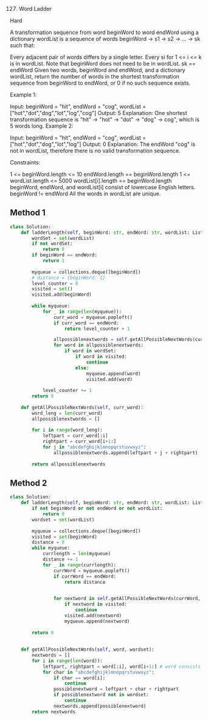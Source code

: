 127. Word Ladder
    
Hard

A transformation sequence from word beginWord to word endWord using a dictionary wordList is a sequence of words beginWord -> s1 -> s2 -> ... -> sk such that:

Every adjacent pair of words differs by a single letter.
Every si for 1 <= i <= k is in wordList. Note that beginWord does not need to be in wordList.
sk == endWord
Given two words, beginWord and endWord, and a dictionary wordList, return the number of words in the shortest transformation sequence from beginWord to endWord, or 0 if no such sequence exists.

 

Example 1:

Input: beginWord = "hit", endWord = "cog", wordList = ["hot","dot","dog","lot","log","cog"]
Output: 5
Explanation: One shortest transformation sequence is "hit" -> "hot" -> "dot" -> "dog" -> cog", which is 5 words long.
Example 2:

Input: beginWord = "hit", endWord = "cog", wordList = ["hot","dot","dog","lot","log"]
Output: 0
Explanation: The endWord "cog" is not in wordList, therefore there is no valid transformation sequence.
 

Constraints:

1 <= beginWord.length <= 10
endWord.length == beginWord.length
1 <= wordList.length <= 5000
wordList[i].length == beginWord.length
beginWord, endWord, and wordList[i] consist of lowercase English letters.
beginWord != endWord
All the words in wordList are unique.
## Method 1
```py
class Solution:
    def ladderLength(self, beginWord: str, endWord: str, wordList: List[str]) -> int:
        wordSet = set(wordList) 
        if not wordSet:
            return 0
        if beginWord == endWord:
            return 1
        
        myqueue = collections.deque([beginWord])
        # distance = {beginWord: 1}
        level_counter = 0
        visited = set()
        visited.add(beginWord)
        
        while myqueue:
            for _ in range(len(myqueue)):
                curr_word = myqueue.popleft()
                if curr_word == endWord:
                    return level_counter + 1

                allpossiblenextwords = self.getAllPossibleNextWords(curr_word)
                for word in allpossiblenextwords:
                    if word in wordSet:
                        if word in visited:
                            continue
                        else:
                            myqueue.append(word)
                            visited.add(word) 
                
            level_counter += 1
        return 0  
            
    def getAllPossibleNextWords(self, curr_word):
        word_leng = len(curr_word)
        allpossiblenextwords = []
        
        for i in range(word_leng):
            leftpart = curr_word[:i]
            rightpart = curr_word[i+1:]
            for j in "abcdefghijklmnopqrstuvwxyz":
                allpossiblenextwords.append(leftpart + j + rightpart)
        
        return allpossiblenextwords
```

## Method 2

```py
class Solution:
    def ladderLength(self, beginWord: str, endWord: str, wordList: List[str]) -> int:
        if not beginWord or not endWord or not wordList:
            return 0
        wordset = set(wordList)
        
        myqueue = collections.deque([beginWord])
        visited = set(beginWord)
        distance = 0
        while myqueue:
            currlength = len(myqueue)
            distance += 1
            for _ in range(currlength):
                currWord = myqueue.popleft()
                if currWord == endWord:
                    return distance
                

                for nextword in self.getAllPossibleNextWords(currWord, wordset):
                    if nextword in visited:
                        continue
                    visited.add(nextword)
                    myqueue.append(nextword)
                    
        return 0
           
        
    def getAllPossibleNextWords(self, word, wordset):
        nextwords = []
        for i in range(len(word)):
            leftpart, rightpart = word[:i], word[i+1:] # word consists of leftpart, word[i], rightpart
            for char in "abcdefghijklmnopqrstuvwxyz":
                if char == word[i]:
                    continue
                possiblenextword = leftpart + char + rightpart
                if possiblenextword not in wordset:
                    continue
                nextwords.append(possiblenextword)
        return nextwords
```